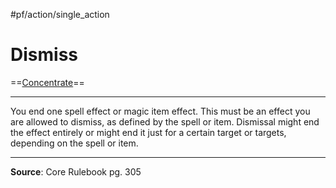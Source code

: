 #pf/action/single_action 
# Dismiss
==[Concentrate](../Traits/Concentrate.md)==

---
You end one spell effect or magic item effect. This must be an effect you are allowed to dismiss, as defined by the spell or item. Dismissal might end the effect entirely or might end it just for a certain target or targets, depending on the spell or item.

---
**Source**: Core Rulebook pg. 305